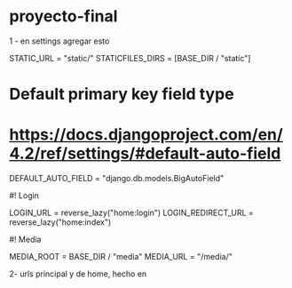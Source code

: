 # proyecto-final

1 - en settings  agregar esto  


STATIC_URL = "static/"
STATICFILES_DIRS = [BASE_DIR / "static"]

# Default primary key field type
# https://docs.djangoproject.com/en/4.2/ref/settings/#default-auto-field

DEFAULT_AUTO_FIELD = "django.db.models.BigAutoField"

#! Login


LOGIN_URL = reverse_lazy("home:login")
LOGIN_REDIRECT_URL = reverse_lazy("home:index")


#! Media

MEDIA_ROOT = BASE_DIR / "media"
MEDIA_URL = "/media/"



2- urls principal y de home, hecho en 